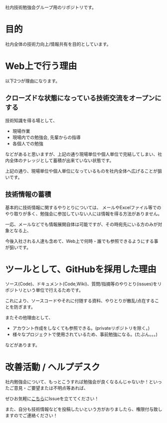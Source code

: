 社内技術勉強会グループ用のリポジトリです。

# 目的
社内全体の技術力向上/情報共有を目的としています。

# Web上で行う理由
以下2つが理由になります。

## クローズドな状態になっている技術交流をオープンにする
技術知識を得る場として、

- 現場作業
- 現場内での勉強会, 先輩からの指導
- 各個人での勉強

などがあると思いますが、上記の通り現場単位や個人単位で完結してしまい、社内全体のナレッジとして蓄積が出来ていない状態です。

上記の通り、現場単位や個人単位になっているものを社内全体へ広げることが狙いです。

## 技術情報の蓄積
基本的に技術情報に関するやりとりについては、
メールやExcelファイル等でのやり取りが多く、勉強会に参加していない人には情報を得る方法がありません。

一応、メールなどでも情報展開自体は可能ですが、その時宛先にいる方のみが対象となる上、

今後入社される人達も含めて、Web上で何時・誰でも参照できるようにする事が狙いです。

# ツールとして、GitHubを採用した理由
ソース(Code)、ドキュメント(Code,Wiki)、質問/指摘等のやりとり(issues)をリポジトリという単位で行えるためです。

これにより、ソースコードやそれに付随する資料、やりとりが散乱/点在することを防ぎます。

またその他理由として、

- アカウント作成をしなくても参照できる。(privateリポジトリを除く。)
- 様々なプロジェクトで使用されているため、事前勉強になる。(たぶん。。。)

などがあります。

# 改善活動 / ヘルプデスク
社内勉強会について、もっとこうすれば勉強会が良くなるんじゃないか！といったご意見・ご要望または不明点等あれば、

ぜひお気軽に[こちら](https://github.com/masa1724/studygroup/issues)にIssueを立ててください！

また、自分も技術情報などを投稿したいという方がおりましたら、権限付与致しますのでご連絡ください！
